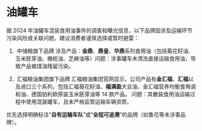 # 油罐车

据 2024 年油罐车混装食用油事件的调查和曝光信息，以下品牌因涉及运输环节污染风险或关联问题，建议消费者谨慎选择或暂时避雷：

1. ​ 中储粮旗下品牌
   ​ 涉及产品：**金鼎**、**鼎皇**、**华鼎**系列食用油（包括葵花籽油、玉米胚芽油、橄榄油、芝麻油等）
   ​ 问题：涉事罐车未清洗直接运输食用油，导致产品被煤油残留污染。

2. ​ 汇福粮油集团旗下品牌
   ​
   汇福粮油集团官网显示，公司产品有**金汇福**、**汇福**以及进口三个系列，包括汇福葵花籽油、**福满盈**大豆油、金汇福营养均衡食用调和油、德国铂利欧原装玉米胚芽油等 14 款产品。
   问题：其散装食用油运输过程中使用混装罐车，且未严格监管运输车辆资质。

优先选择明确标注“**自有运输车队**”或“**全程可追溯**”的品牌（如鲁花等未涉事品牌）。
